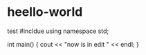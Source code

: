 # heello-world
test
#incldue <iostream>
using namespace std;
  
 int main()
 {
    cout << "now is in edit " << endl;
 }
